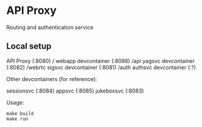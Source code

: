 # API Proxy

Routing and authentication service

## Local setup

API Proxy (:8080)           /            webapp devcontainer (:8086)
                            /api         yagsvc devcontainer (:8082) 
                            /webrtc      sigsvc devcontainer (:8081)
                            /auth        authsvc devcontainer (:?)

Other devcontainers (for reference):

sessionsvc (:8084)
appsvc (:8085)
jukeboxsvc (:8083)

Usage:

    make build
    make run
